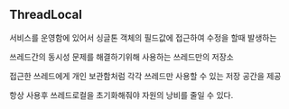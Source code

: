 
## ThreadLocal

서비스를 운영함에 있어서 싱글톤 객체의 필드값에 접근하여 수정을 할때 발생하는 
 
쓰레드간의 동시성 문제를 해결하기위해 사용하는 쓰레드만의 저장소     

접근한 쓰레드에게 개인 보관함처럼 각각 쓰레드만 사용할 수 있는 저장 공간을 제공
 
항상 사용후 쓰레드로컬을 초기화해줘야 자원의 낭비를 줄일 수 있다.
